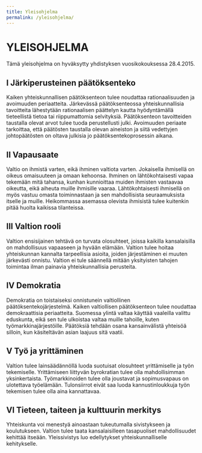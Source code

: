 ```yaml
---
title: Yleisohjelma
permalink: /yleisohjelma/
---
```


# YLEISOHJELMA

Tämä yleisohjelma on hyväksytty yhdistyksen vuosikokouksessa 28.4.2015.

## I Järkiperusteinen päätöksenteko

Kaiken yhteiskunnallisen päätöksenteon tulee noudattaa rationaalisuuden ja avoimuuden periaatteita. Järkevässä päätöksenteossa yhteiskunnallisia tavoitteita lähestytään rationaalisen päättelyn kautta hyödyntämällä tieteellistä tietoa tai riippumattomia selvityksiä. Päätöksenteon tavoitteiden taustalla olevat arvot tulee tuoda perustellusti julki. Avoimuuden periaate tarkoittaa, että päätösten taustalla olevan aineiston ja siitä vedettyjen johtopäätösten on oltava julkisia jo päätöksentekoprosessin aikana.

## II Vapausaate

Valtio on ihmistä varten, eikä ihminen valtiota varten. Jokaisella ihmisellä on oikeus omaisuuteen ja omaan kehoonsa. Ihminen on lähtökohtaisesti vapaa tekemään mitä tahansa, kunhan kunnioittaa muiden ihmisten vastaavaa oikeutta, eikä aiheuta muille ihmisille vaaraa. Lähtökohtaisesti ihmisellä on myös vastuu omasta toiminnastaan ja sen mahdollisista seuraamuksista itselle ja muille. Heikommassa asemassa olevista ihmisistä tulee kuitenkin pitää huolta kaikissa tilanteissa.

## III Valtion rooli

Valtion ensisijainen tehtävä on turvata olosuhteet, joissa kaikilla kansalaisilla on mahdollisuus vapaaseen ja hyvään elämään. Valtion tulee hoitaa yhteiskunnan kannalta tarpeellisia asioita, joiden järjestäminen ei muuten järkevästi onnistu. Valtion ei tule säännellä mitään yksityisten tahojen toimintaa ilman painavia yhteiskunnallisia perusteita.

## IV Demokratia

Demokratia on toistaiseksi onnistunein valtiollinen päätöksentekojärjestelmä. Kaiken valtiollisen päätöksenteon tulee noudattaa demokraattisia periaatteita. Suomessa ylintä valtaa käyttää vaaleilla valittu eduskunta, eikä sen tule ulkoistaa valtaa muille tahoille, kuten työmarkkinajärjestöille. Päätöksiä tehdään osana kansainvälistä yhteisöä silloin, kun käsiteltävän asian laajuus sitä vaatii.

## V Työ ja yrittäminen

Valtion tulee lainsäädännöllä luoda suotuisat olosuhteet yrittämiselle ja työn tekemiselle. Yrittämiseen liittyvän byrokratian tulee olla mahdollisimman yksinkertaista. Työmarkkinoiden tulee olla joustavat ja sopimusvapaus on ulotettava työelämään. Tulonsiirrot eivät saa luoda kannustinloukkuja työn tekemisen tulee olla aina kannattavaa.

## VI Tieteen, taiteen ja kulttuurin merkitys

Yhteiskunta voi menestyä ainoastaan tukeutumalla sivistykseen ja koulutukseen. Valtion tulee taata kansalaisilleen tasapuoliset mahdollisuudet kehittää itseään. Yleissivistys luo edellytykset yhteiskunnalliselle kehitykselle.
